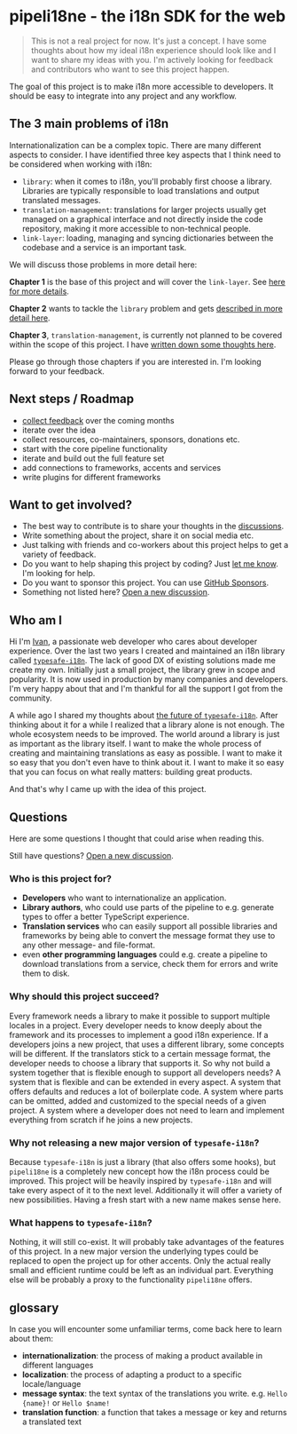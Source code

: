 # pipeli18ne - the i18n SDK for the web

> This is not a real project for now. It's just a concept. I have some thoughts about how my ideal i18n experience should look like and I want to share my ideas with you. I'm actively looking for feedback and contributors who want to see this project happen.

The goal of this project is to make i18n more accessible to developers. It should be easy to integrate into any project and any workflow.


## The 3 main problems of i18n

Internationalization can be a complex topic. There are many different aspects to consider. I have identified three key aspects that I think need to be considered when working with i18n:

 - `library`: when it comes to i18n, you'll probably first choose a library. Libraries are typically responsible to load translations and output translated messages.
 - `translation-management`: translations for larger projects usually get managed on a graphical interface and not directly inside the code repository, making it more accessible to non-technical people.
 - `link-layer`: loading, managing and syncing dictionaries between the codebase and a service is an important task.

We will discuss those problems in more detail here:

**Chapter 1** is the base of this project and will cover the `link-layer`. See [here for more details](https://github.com/pipeli18ne/RFC/blob/main/01-link-layer.md).

**Chapter 2** wants to tackle the `library` problem and gets [described in more detail here](https://github.com/pipeli18ne/RFC/blob/main/02-library.md).

**Chapter 3**, `translation-management`, is currently not planned to be covered within the scope of this project. I have [written down some thoughts here](https://github.com/pipeli18ne/RFC/blob/main/03-translation-management.md).

Please go through those chapters if you are interested in. I'm looking forward to your feedback.

<!---------------------------------------------------------------------------------------------------------->

## Next steps / Roadmap

 - [collect feedback](https://github.com/pipeli18ne/RFC/discussions) over the coming months
 - iterate over the idea
 - collect resources, co-maintainers, sponsors, donations etc.
 - start with the core pipeline functionality
 - iterate and build out the full feature set
 - add connections to frameworks, accents and services
 - write plugins for different frameworks

## Want to get involved?

 - The best way to contribute is to share your thoughts in the [discussions](https://github.com/pipeli18ne/RFC/discussions).
 - Write something about the project, share it on social media etc.
 - Just talking with friends and co-workers about this project helps to get a variety of feedback.
 - Do you want to help shaping this project by coding? Just [let me know](https://github.com/pipeli18ne/RFC/discussions). I'm looking for help.
 - Do you want to sponsor this project. You can use [GitHub Sponsors](https://github.com/sponsors/ivanhofer).
 - Something not listed here? [Open a new discussion](https://github.com/pipeli18ne/RFC/discussions).


<!---------------------------------------------------------------------------------------------------------->

## Who am I

Hi I'm [Ivan](http://github.com/ivanhofer), a passionate web developer who cares about developer experience.
Over the last two years I created and maintained an i18n library called [`typesafe-i18n`](http://github.com/ivanhofer/typesafe-i18n). The lack of good DX of existing solutions made me create my own. Initially just a small project, the library grew in scope and popularity. It is now used in production by many companies and developers. I'm very happy about that and I'm thankful for all the support I got from the community.

A while ago I shared my thoughts about [the future of `typesafe-i18n`](https://github.com/ivanhofer/typesafe-i18n/discussions/324). After thinking about it for a while I realized that a library alone is not enough. The whole ecosystem needs to be improved. The world around a library is just as important as the library itself. I want to make the whole process of creating and maintaining translations as easy as possible. I want to make it so easy that you don't even have to think about it. I want to make it so easy that you can focus on what really matters: building great products.

And that's why I came up with the idea of this project.

## Questions

Here are some questions I thought that could arise when reading this.

Still have questions? [Open a new discussion](https://github.com/pipeli18ne/RFC/discussions).

### Who is this project for?

 - **Developers** who want to internationalize an application.
 - **Library authors**, who could use parts of the pipeline to e.g. generate types to offer a better TypeScript experience.
 - **Translation services** who can easily support all possible libraries and frameworks by being able to convert the message format they use to any other message- and file-format.
 - even **other programming languages** could e.g. create a pipeline to download translations from a service, check them for errors and write them to disk.

### Why should this project succeed?

Every framework needs a library to make it possible to support multiple locales in a project.
Every developer needs to know deeply about the framework and its processes to implement a good i18n experience. If a developers joins a new project, that uses a different library, some concepts will be different. If the translators stick to a certain message format, the developer needs to choose a library that supports it.
So why not build a system together that is flexible enough to support all developers needs? A system that is flexible and can be extended in every aspect. A system that offers defaults and reduces a lot of boilerplate code. A system where parts can be omitted, added and customized to the special needs of a given project. A system where a developer does not need to learn and implement everything from scratch if he joins a new projects.

### Why not releasing a new major version of `typesafe-i18n`?

Because `typesafe-i18n` is just a library (that also offers some hooks), but `pipeli18ne` is a completely new concept how the i18n process could be improved. This project will be heavily inspired by `typesafe-i18n` and will take every aspect of it to the next level. Additionally it will offer a variety of new possibilities. Having a fresh start with a new name makes sense here.

### What happens to `typesafe-i18n`?

Nothing, it will still co-exist. It will probably take advantages of the features of this project. In a new major version the underlying types could be replaced to open the project up for other accents. Only the actual really small and efficient runtime could be left as an individual part. Everything else will be probably a proxy to the functionality `pipeli18ne` offers.

<!---------------------------------------------------------------------------------------------------------->

## glossary

In case you will encounter some unfamiliar terms, come back here to learn about them:

 - **internationalization**: the process of making a product available in different languages
 - **localization**: the process of adapting a product to a specific locale/language
 - **message syntax**: the text syntax of the translations you write. e.g. `Hello {name}!` or `Hello $name!`
 - **translation function**: a function that takes a message or key and returns a translated text

